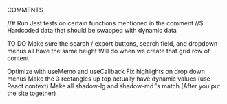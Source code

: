 COMMENTS

//# Run Jest tests on certain functions mentioned in the comment
//$ Hardcoded data that should be swapped with dynamic data

TO DO
Make sure the search / export buttons, search field, and dropdown menus all have the same height
Will do when we create that grid row of content

Optimize with useMemo and useCallback
Fix highlights on drop down menus
Make the 3 rectangles up top actually have dynamic values (use React context)
Make all shadow-lg and shadow-md 's match (After you put the site together)